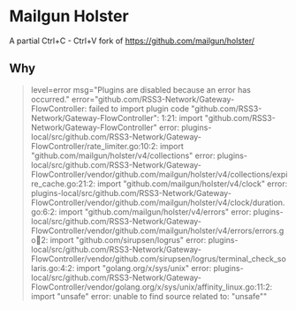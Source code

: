 # Mailgun Holster

A partial Ctrl+C - Ctrl+V fork of https://github.com/mailgun/holster/

## Why

> level=error msg="Plugins are disabled because an error has occurred." error="github.com/RSS3-Network/Gateway-FlowController: failed to import plugin code \"github.com/RSS3-Network/Gateway-FlowController\": 1:21: import \"github.com/RSS3-Network/Gateway-FlowController\" error: plugins-local/src/github.com/RSS3-Network/Gateway-FlowController/rate_limiter.go:10:2: import \"github.com/mailgun/holster/v4/collections\" error: plugins-local/src/github.com/RSS3-Network/Gateway-FlowController/vendor/github.com/mailgun/holster/v4/collections/expire_cache.go:21:2: import \"github.com/mailgun/holster/v4/clock\" error: plugins-local/src/github.com/RSS3-Network/Gateway-FlowController/vendor/github.com/mailgun/holster/v4/clock/duration.go:6:2: import \"github.com/mailgun/holster/v4/errors\" error: plugins-local/src/github.com/RSS3-Network/Gateway-FlowController/vendor/github.com/mailgun/holster/v4/errors/errors.go:100:2: import \"github.com/sirupsen/logrus\" error: plugins-local/src/github.com/RSS3-Network/Gateway-FlowController/vendor/github.com/sirupsen/logrus/terminal_check_solaris.go:4:2: import \"golang.org/x/sys/unix\" error: plugins-local/src/github.com/RSS3-Network/Gateway-FlowController/vendor/golang.org/x/sys/unix/affinity_linux.go:11:2: import \"unsafe\" error: unable to find source related to: \"unsafe\""
